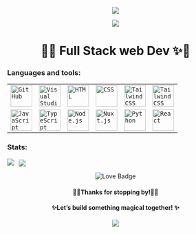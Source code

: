 <p align='center'>
    <img src="https://capsule-render.vercel.app/api?type=waving&color=gradient&height=150&section=header&text=Hello%20world%20!&fontSize=30&animation=fadeIn&fontAlignY=36"/>
</p>

<p align='center'>
    <img src="https://media3.giphy.com/media/v1.Y2lkPTc5MGI3NjExcTcya2UyZTNtbTR2MnNzZWI3c2FoMGk1dnd5ZWh6eTZrZnc3MGVvZSZlcD12MV9pbnRlcm5hbF9naWZfYnlfaWQmY3Q9Zw/fFcOE2gZWG0hgMpy8x/giphy.gif">
</p>

<h1 align="center">🎀✨ Full Stack web Dev ✨🎀</h1>

### Languages and tools:
<div align="center">
	<table>
		<tr>
			<td><code><img width="50" src="https://user-images.githubusercontent.com/25181517/192108374-8da61ba1-99ec-41d7-80b8-fb2f7c0a4948.png" alt="GitHub" title="GitHub"/></code></td>
			<td><code><img width="50" src="https://user-images.githubusercontent.com/25181517/192108891-d86b6220-e232-423a-bf5f-90903e6887c3.png" alt="Visual Studio Code" title="Visual Studio Code"/></code></td>
			<td><code><img width="50" src="https://user-images.githubusercontent.com/25181517/192158954-f88b5814-d510-4564-b285-dff7d6400dad.png" alt="HTML" title="HTML"/></code></td>
			<td><code><img width="50" src="https://user-images.githubusercontent.com/25181517/183898674-75a4a1b1-f960-4ea9-abcb-637170a00a75.png" alt="CSS" title="CSS"/></code></td>
			<td><code><img width="50" src="https://user-images.githubusercontent.com/25181517/202896760-337261ed-ee92-4979-84c4-d4b829c7355d.png" alt="Tailwind CSS" title="Tailwind CSS"/></code></td>
			<td><code><img width="50" src="https://upload.wikimedia.org/wikipedia/commons/1/18/C_Programming_Language.svg" alt="Tailwind CSS" title="Tailwind CSS"/></code></td>
		</tr>
		<tr>
			<td><code><img width="50" src="https://user-images.githubusercontent.com/25181517/117447155-6a868a00-af3d-11eb-9cfe-245df15c9f3f.png" alt="JavaScript" title="JavaScript"/></code></td>
			<td><code><img width="50" src="https://user-images.githubusercontent.com/25181517/183890598-19a0ac2d-e88a-4005-a8df-1ee36782fde1.png" alt="TypeScript" title="TypeScript"/></code></td>
			<td><code><img width="50" src="https://user-images.githubusercontent.com/25181517/183568594-85e280a7-0d7e-4d1a-9028-c8c2209e073c.png" alt="Node.js" title="Node.js"/></code></td>
			<td><code><img width="50" src="https://upload.wikimedia.org/wikipedia/commons/a/ae/Nuxt_logo.svg" alt="Nuxt.js" title="Nuxt.js"/></code></td>
			<td><code><img width="50" src="https://user-images.githubusercontent.com/25181517/183423507-c056a6f9-1ba8-4312-a350-19bcbc5a8697.png" alt="Python" title="Python"/></code></td>
			<td><code><img width="50" src="https://user-images.githubusercontent.com/25181517/183897015-94a058a6-b86e-4e42-a37f-bf92061753e5.png" alt="React" title="React"/></code></td>
		</tr>
	</table>
</div>

### Stats:
<p>
    <img align="left" src="https://github-readme-stats.vercel.app/api/top-langs?username=esraagd&show_icons=true&theme=rose&locale=en&layout=compact"/>
</p>

<p>&nbsp;
    <img align="center" src="https://github-readme-stats.vercel.app/api?username=esraagd&show_icons=false&theme=rose&locale=en"/>
</p>

<p align="center">
  <img src="https://img.shields.io/badge/made%20with-%F0%9F%92%96%20and%20code-ffb6c1?style=for-the-badge" alt="Love Badge"/>
</p>


<h4 align="center"><b>🎀✨Thanks for stopping by!🎀✨</b></h4>
<h4 align="center"> ✨Let’s build something magical together! ✨</h4>

<p align='center'>
    <img src="https://capsule-render.vercel.app/api?type=waving&color=gradient&height=170&section=footer&text=Bye%20world%20!&fontSize=50&animation=fadeIn&fontAlignY=75"/>
</p>